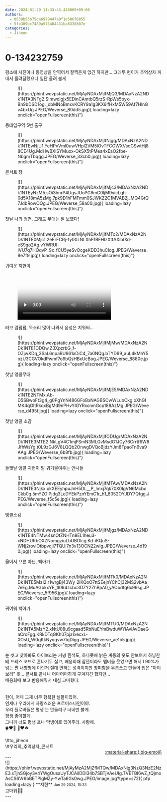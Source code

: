 ```yaml
---
date: 2024-01-29 11:33:43.446000+09:00
authors:
  - 0538b55b75da6979447a0f1e506f8855
  - 5fb309bc7489a576484431ba8338807e
categories:
  - Jiheon
---
```


# 0-134232759

<div class="post-container" markdown="1">
<div class="content-container md-sidebar__scrollwrap" markdown="1">

평소에 사진이나 동영상을 안찍어서 잘찍은게 없긴 하지만... 그래두 헌이가 추억상자 꺼내서 올려달랬으니 일단 올려 볼게
<figure markdown="1">
![](https://phinf.wevpstatic.net/MjAyNDAxMjlfMjQ3/MDAxNzA2NDk1NTA3NTg2.SImwdlgjx5EDinCAmtbQ5rzS-RpWs5byx-Bn9bDSD1og._obMNoBmxvKCRY9a1g3KX6lfHxM5W59Af7HlnGv4bxUg.JPEG/Weverse_80dd5.jpg){ loading=lazy onclick="openFullscreen(this)"}
</figure>
동대입구역 5번 출구
<figure markdown="1">
![](https://phinf.wevpstatic.net/MjAyNDAxMjlfNjgg/MDAxNzA2NDk1NTEwNjU1.YeHPvVml0uwVHpl2VM5lOvTFCOWXVsdGSwtHj88CE4Ug.MdHwBXlSYMuox-OkSX5tPMea4xEaO2fbe-NbgnrTbqgg.JPEG/Weverse_33cb0.jpg){ loading=lazy onclick="openFullscreen(this)"}
</figure>
콘서트 장
<figure markdown="1">
![](https://phinf.wevpstatic.net/MjAyNDAxMjlfMjc3/MDAxNzA2NDk1NTEyNzM5.sOi3hnrP4UgsJUoPG8mC0IjM9yicLqh-0d5X18mA5zMg.7pk9D1hFMFmm0SJWKZ2C1MVAB2j_MQ4GtQ7JdbRowOQg.JPEG/Weverse_58a00.jpg){ loading=lazy onclick="openFullscreen(this)"}
</figure>
첫날 나의 정면. 그래도 무대는 잘 보였다!
<figure markdown="1">
![](https://phinf.wevpstatic.net/MjAyNDAxMjlfMTc2/MDAxNzA2NDk1NTE0Mjc1.2eErFCRj-fy00zNLXhF1BFHIzXttAXibIXd-eS9go2Ag.vYWRUl-IVU7q7HQqvP_Sx_fCU5yeSvOcgeKDD3huClog.JPEG/Weverse_8e7f9.jpg){ loading=lazy onclick="openFullscreen(this)"}
</figure>
귀여운 지헌이

<figure markdown="1">
<video controls="controls" preload="none" poster="/assets/videos/weverse_0-801214-thumb.jpg">
<source src="/assets/videos/weverse_0-801214.mp4#t=1" type="video/mp4">
Your browser does not support the video tag.
</video>
</figure>
러브 럼펌펌, 목소리 많이 나와서 음성은 지워써...
<figure markdown="1">
![](https://phinf.wevpstatic.net/MjAyNDAxMjlfMjMw/MDAxNzA2NDk1NTE1ODQw.Z3XpzrbG_f-OZjwXDq_3SaL6npaRU961aDiC4_7a0NQg.bTYD99_auL4kMhY5ozU3CGVOkdPwmf7o9bQsHBxUcBog.JPEG/Weverse_8880e.jpg){ loading=lazy onclick="openFullscreen(this)"}
</figure>
첫날 앵콜무대
<figure markdown="1">
![](https://phinf.wevpstatic.net/MjAyNDAxMjlfMjE5/MDAxNzA2NDk1NTE2NTMx.Ab-D5SBwoFt3g4_g0PgYnN486GFoBxNAGBSOwWLubCkg.oXhGIMK4qOltRkqxBgMd9nPHvYIGYRxcnmGop188AzMg.JPEG/Weverse_d495f.jpg){ loading=lazy onclick="openFullscreen(this)"}
</figure>
첫날 앵콜 소감
<figure markdown="1">
![](https://phinf.wevpstatic.net/MjAyNDAxMjlfODUg/MDAxNzA2NDk1NTE3MTE2.NkLgV4C1mjFSmN3MLGvMsdG1JCy76Crrtf6W8JfhWsYg.t0L9zGJ6V8LQQb2OnwgDVQoBjdzYJm8TpaoTn6va9AAg.JPEG/Weverse_6b8fb.jpg){ loading=lazy onclick="openFullscreen(this)"}
</figure>
둘쨋날 앵콜 지헌이 말 귀기울여주는 언니들
<figure markdown="1">
![](https://phinf.wevpstatic.net/MjAyNDAxMjlfMTAw/MDAxNzA2NDk1NTE3Njkx.okXEEyhpuJnH5DL__P_Imxj7qk70X0IgVN6McboCkb0g.5mYZOIPjdg3LeDYEkPznYEmC1r_h1_8052OYJDY7Qfgg.JPEG/Weverse_f5c5e.jpg){ loading=lazy onclick="openFullscreen(this)"}
</figure>
앵콜소감
<figure markdown="1">
![](https://phinf.wevpstatic.net/MjAyNDAxMjlfMjgz/MDAxNzA2NDk1NTE4NTMw.4snOtZNHTn9EL1heu3-xNDHURbOXZNomgziuLbUBOlcg.Kd-iKQuS-WNj2rovlOtbpvqji7TQUl7n3v13OCN22wIg.JPEG/Weverse_4d190.jpg){ loading=lazy onclick="openFullscreen(this)"}
</figure>
울어서 으른 아닌, 백아가
<figure markdown="1">
![](https://phinf.wevpstatic.net/MjAyNDAxMjlfMTk0/MDAxNzA2NDk1NTE5MzI2.r1wrgBj43Wy_2IKQoO7ttSEejnYChCj32MS2vbAa7eEg.MuAGbkxYE_tl094zcbc3DZY2ZhBpA0_yAObdfg6x99sg.JPEG/Weverse_5f956.jpg){ loading=lazy onclick="openFullscreen(this)"}
</figure>
귀여워 백아가.
<figure markdown="1">
![](https://phinf.wevpstatic.net/MjAyNDAxMjlfMTU0/MDAxNzA2NDk1NTA5MzY2.xNtU08u9cgaad5RbNuEYmBwduWYiAviAvDaeGaCroFgg.KRkDTqGKh07pja1xecxL-XOsU_W0qKkNyqqvw7tqDigg.JPEG/Weverse_ae1b5.jpg){ loading=lazy onclick="openFullscreen(this)"}
</figure>
눈 씻고 찾아봐도 아이보리는 커녕 흰색도, 하다못해 밝은 계통의 옷도 안보여서 하냥한테 드레스 코드로 혼나기두 싫고, 배웅회때 잠깐이라도 멤버들 웃었으면 해서 I 90%가 넘는 찐 내향형에 이런거 절대 안하는 성격이지만 창피함을 무릅쓰고 만들어 입은 "아이보리" 옷... 콘서트 끝나니 어마어마하게 구겨지긴 했지만...<br>배웅회때 보고 반응해줘서 내심 고마웠다.<br><br><br>헌아, 어제 그제 너무 행복한 날들이였어.<br>언제나 우리에게 자랑스러운 프로미스나인이야.<br>우리 플로버들은 평생 눈 안돌리구 너네만 볼게.<br>평생 좋아할게.<br>그니까 너도 평생 프나 막냉이로 있어주라. 사랑해.<br>🍀❤️🍯 🍯❤️☘️<br><br>\#to_jiheon<br>\#우리의_추억상자_콘서트

</div>
</div>

<div style="text-align: right;" markdown="1">
<a href="https://weverse.io/fromis9/fanpost/0-134232759" style="text-align: right;">:material-share:{.big-emoji}</a>
</div>
---

<div class="comments-container md-sidebar__scrollwrap" markdown="1">
<div class="comment" markdown="1">
<div class='id-container' markdown="1">
![](https://phinf.wevpstatic.net/MjAyMzA2MjZfMTQw/MDAxNjg3NzQ3NzE2NzE3.sTjhSGjoy3v4YWgOusaUyTJCAiIDDI34b7SBTjVAeUIg.TVETBI6wZ_tQjmoAsCS6Vr6bBETPlgMZy-YwTa6Gs0wg.JPEG/image.jpg?type=s72){ pfp loading=lazy }
**<span class="artist">지헌</span>** <small>Jan 29 2024, 15:33</small><br>
</div>
<div class='comment-body' markdown="1">
고마워🥺🥹
</div>
</div>
</div>
---
